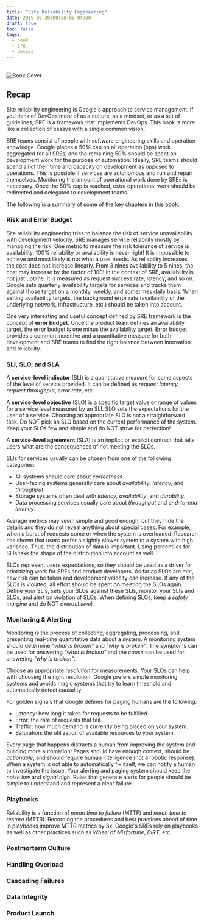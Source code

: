 ```yaml
---
title: "Site Reliability Engineering"
date: 2019-06-30T00:58:00-04:00
draft: true
toc: false
tags:
  - book
  - sre
  - devops
---
```


<br/>![Book Cover](/images/book-sre.jpg "Site Reliability Engineering")<br/>

## Recap

Site reliability engineering is Google's approach to service management.
If you think of DevOps more of as a culture, as a mindset, or as a set of guidelines, SRE is a framework that implements DevOps.
This book is more like a collection of essays with a single common vision.

SRE teams consist of people with software engineering skills and operation knowledge.
Google places a 50% cap on all operation (ops) work aggregated for all SREs,
and the remaining 50% should be spent on development work for the purpose of automation.
Ideally, SRE teams should spend all of their time and capacity on development as opposed to operations.
This is possible if services are autonomous and run and repair themselves.
Monitoring the amount of operational work done by SREs is necessary.
Once the 50% cap is reached, extra operational work should be redirected and delegated to development teams.

The following is a summary of some of the key chapters in this book.

### Risk and Error Budget

Site reliability engineering tries to balance the risk of service unavailability with development velocity.
SRE manages service reliability mostly by managing the risk. One metric to measure the risk tolerance of service is availability.
100% reliability or availability is never right! It is impossible to achieve and most likely is not what a user needs.
As reliability increases, the cost does not increase linearly. From 3 nines availability to 5 nines, the cost may increase by the factor of 100!
In the context of SRE, availability is not just uptime. It is measured as request success rate, latency, and so on.
Google sets quarterly availability targets for services and tracks them against those target on a monthly, weekly, and sometimes daily basis.
When setting availability targets, the background error rate (availability of the underlying network, infrastructure, etc.) should be taken into account.

One very interesting and useful concept defined by SRE framework is the concept of **error budget**.
Once the product team defines an availability target, the error budget is one minus the availability target.
Error budget provides a common incentive and a quantitative measure for both development and SRE teams to find the right balance between innovation and reliability.

### SLI, SLO, and SLA

A **service-level indicator** (SLI) is a quantitative measure for some aspects of the level of service provided.
It can be defined as _request latency_, _request throughput_, _error rate_, etc.

A **service-level objective** (SLO) is a specific target value or range of values for a service level measured by an SLI.
SLO sets the expectations for the user of a service. Choosing an appropriate SLO is not a straightforward task.
Do NOT pick an SLO based on the current performance of the system. Keep your SLOs few and simple and do NOT strive for perfection!

A **service-level agreement** (SLA) is an implicit or explicit contract that tells users what are the consequences of not meeting the SLOs.

SLIs for services usually can be chosen from one of the following categories:

  - All systems should care about _correctness_.
  - User-facing systems generally care about _availability_, _latency_, and _throughput_.
  - Storage systems often deal with _latency_, _availability_, and _durability_.
  - Data processing services usually care about _throughput_ and _end-to-end latency_.

Average metrics may seem simple and good enough, but they hide the details and they do not reveal anything about special cases.
For example, when a burst of requests come or when the system is overloaded.
Research has shown that users prefer a slightly slower system to a system with high variance.
Thus, the distribution of data is important. Using percentiles for SLIs take the shape of the distribution into account as well.

SLOs represent users expectations, so they should be used as a driver for prioritizing work for SREs and product developers.
As far as SLOs are met, new risk can be taken and development velocity can increase.
If any of the SLOs is violated, all effort should be spent on meeting the SLOs again.
Define your SLIs, sets your SLOs against these SLIs, monitor your SLIs and SLOs, and alert on violation of SLOs.
When defining SLOs, keep a _safety margine_ and do NOT _overachieve_!

### Monitoring & Alerting

Monitoring is the process of collecting, aggregating, processing, and presenting real-time quantitative data about a system.
A monitoring system should determine _"what is broken"_ and _"why is broken"_.
The symptoms can be used for answering _"what is broken"_ and the _cause_ can be used for answering _"why is broken"_.

Choose an appropriate _resolution_ for measurements. Your SLOs can help with choosing the right resolution.
Google prefers simple monitoring systems and avoids magic systems that try to learn threshold and automatically detect causality.

For golden signals that Google defines for paging humans are the following:

   - Latency: how long it takes for requests to be fulfilled.
   - Error: the rate of requests that fail.
   - Traffic: how much demand is currently being placed on your system.
   - Saturation: the utilization of available resources to your system.

Every page that happens distracts a human from improving the system and building more automation!
Pages should have enough context, should be _actionable_, and should require human intelligence (not a robotic response).
When a system is not able to automatically fix itself, we can notify a human to investigate the issue.
Your alerting and paging system should keep the _noise low_ and _signal high_.
Rules that generate alerts for people should be simple to understand and represent a clear failure.

### Playbooks

Reliability is a function of _mean time to failure_ (MTTF) and _mean time to restore_ (MTTR).
Recording the procedures and best practices ahead of time in playbooks improve MTTR metrics by 3x.
Google's SREs rely on playbooks as well as other practices such as _Wheel of Misfortune_, _DiRT_, etc.

### Postmorterm Culture

### Handling Overload

### Cascading Failures

### Data Integrity

### Product Launch
